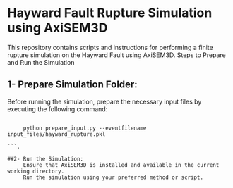 # Hayward Fault Rupture Simulation using AxiSEM3D

This repository contains scripts and instructions for performing a finite rupture simulation on the Hayward Fault using AxiSEM3D.
Steps to Prepare and Run the Simulation

## 1- Prepare Simulation Folder:
 
   Before running the simulation, prepare the necessary input files by executing the following command:

   ```

        python prepare_input.py --eventfilename input_files/hayward_rupture.pkl

   ```.

 ##2- Run the Simulation:
        Ensure that AxiSEM3D is installed and available in the current working directory.
        Run the simulation using your preferred method or script.



